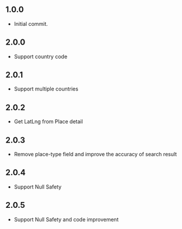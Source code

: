 ## 1.0.0

* Initial commit.

## 2.0.0

* Support country code

## 2.0.1

* Support multiple countries

## 2.0.2

* Get LatLng from Place detail

## 2.0.3

* Remove place-type field and improve the accuracy of search result

## 2.0.4

* Support Null Safety

## 2.0.5

* Support Null Safety and code improvement
